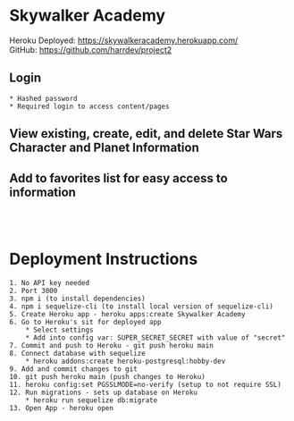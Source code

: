 # Skywalker Academy
Heroku Deployed: https://skywalkeracademy.herokuapp.com/
<br>
GitHub: https://github.com/harrdev/project2

## Login
    * Hashed password
    * Required login to access content/pages

## View existing, create, edit, and delete Star Wars Character and Planet Information

## Add to favorites list for easy access to information

<br><br>

# Deployment Instructions
    1. No API key needed
    2. Port 3000
    3. npm i (to install dependencies)
    4. npm i sequelize-cli (to install local version of sequelize-cli)
    5. Create Heroku app - heroku apps:create Skywalker Academy
    6. Go to Heroku's sit for deployed app
        * Select settings
        * Add into config var: SUPER_SECRET_SECRET with value of "secret"
    7. Commit and push to Heroku - git push heroku main
    8. Connect database with sequelize
        * heroku addons:create heroku-postgresql:hobby-dev
    9. Add and commit changes to git
    10. git push heroku main (push changes to Heroku)
    11. heroku config:set PGSSLMODE=no-verify (setup to not require SSL)
    12. Run migrations - sets up database on Heroku
        * heroku run sequelize db:migrate
    13. Open App - heroku open




